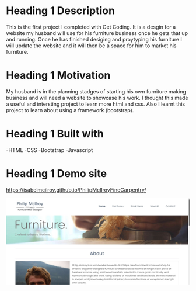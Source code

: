 # Heading 1 Description
This is the first project I completed with Get Coding. It is a desgin for a website my husband will use for his furniture business once he gets that up and running. Once he has finished desiging and proytyping his furniture I will update the website and it will then be a space for him to market his furniture.

# Heading 1 Motivation
My husband is in the planning stadges of starting his own furniture making business and will need a website to showcase his work. I thought this made a useful and intersting project to learn more html and css. Also I learnt this project to learn about using a framework (bootstrap).

# Heading 1 Built with
-HTML
-CSS
-Bootstrap
-Javascript

# Heading 1 Demo site
https://isabelmcilroy.github.io/PhilipMcIlroyFineCarpentry/

![Screenshot](images/Capture.jpg)